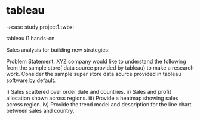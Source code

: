 # tableau

->case study project1.twbx:

tableau l1 hands-on

Sales analysis for building new strategies:

Problem Statement:
XYZ company would like to understand the following from the sample store( data source provided by tableau) to make a research work. Consider the sample super store data source provided in tableau software by default. 

i)  Sales scattered over order date and countries.
ii) Sales and profit allocation shown across regions.
iii) Provide a heatmap showing sales across region.
iv) Provide the trend model and description for the line chart between sales and country.
